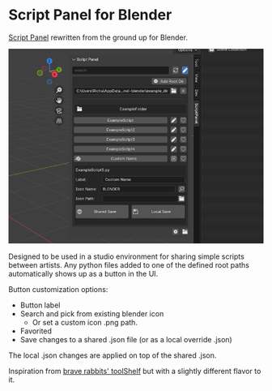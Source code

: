 # Script Panel for Blender

[Script Panel](https://github.com/rBrenick/script-panel) rewritten from the ground up for Blender.

![header image](docs/header_image.png)

Designed to be used in a studio environment for sharing simple scripts between artists. Any python files added to one of the defined root paths automatically shows up as a button in the UI.


Button customization options:
- Button label
- Search and pick from existing blender icon
    - Or set a custom icon .png path.
- Favorited
- Save changes to a shared .json file (or as a local override .json)


The local .json changes are applied on top of the shared .json.


Inspiration from [brave rabbits' toolShelf](https://www.braverabbit.com/braverabbit/tools/toolshelf/) but with a slightly different flavor to it.

